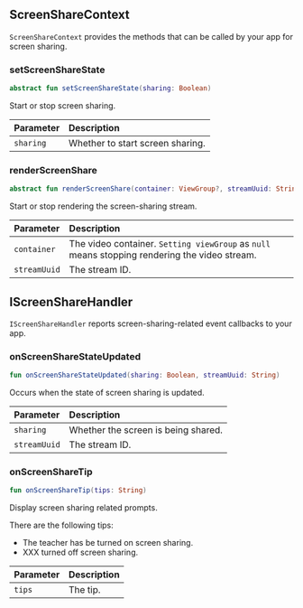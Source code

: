 ## ScreenShareContext

`ScreenShareContext` provides the methods that can be called by your app for screen sharing.

### setScreenShareState

```kotlin
abstract fun setScreenShareState(sharing: Boolean)
```

Start or stop screen sharing.

| Parameter | Description |
| :-------- | :----------------- |
| `sharing` | Whether to start screen sharing. |

### renderScreenShare

```kotlin
abstract fun renderScreenShare(container: ViewGroup?, streamUuid: String)
```

Start or stop rendering the screen-sharing stream.

| Parameter | Description |
| :----------- | :----------------------------------------------------- |
| `container` | The video container. `Setting viewGroup` as `null` means stopping rendering the video stream. |
| `streamUuid` | The stream ID. |

## IScreenShareHandler

`IScreenShareHandler` reports screen-sharing-related event callbacks to your app.

### onScreenShareStateUpdated

```kotlin
fun onScreenShareStateUpdated(sharing: Boolean, streamUuid: String)
```

Occurs when the state of screen sharing is updated.

| Parameter | Description |
| :----------- | :----------------- |
| `sharing` | Whether the screen is being shared. |
| `streamUuid` | The stream ID. |

### onScreenShareTip

```kotlin
fun onScreenShareTip(tips: String)
```

Display screen sharing related prompts.

There are the following tips:

- The teacher has be turned on screen sharing.
- XXX turned off screen sharing.

| Parameter | Description |
| :----- | :--------- |
| `tips` | The tip. |


